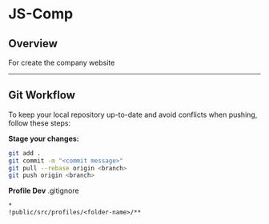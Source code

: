 # JS-Comp

## Overview
For create the company website

---

## Git Workflow

To keep your local repository up-to-date and avoid conflicts when pushing, follow these steps:

**Stage your changes:**

```bash
git add .
git commit -m "<commit message>"
git pull --rebase origin <branch>
git push origin <branch>
```

**Profile Dev**
.gitignore
```.gitignore
*
!public/src/profiles/<folder-name>/**
```

